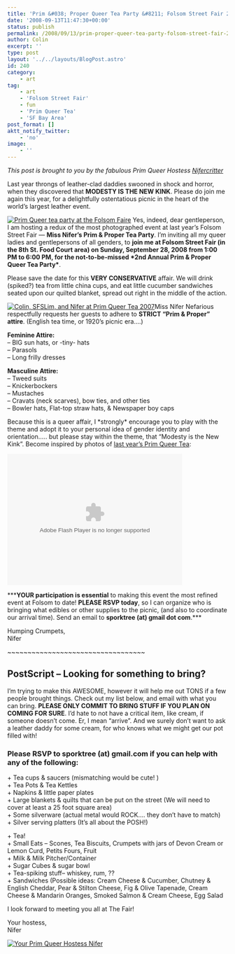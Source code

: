 ```yaml
---
title: 'Prim &#038; Proper Queer Tea Party &#8211; Folsom Street Fair 2008'
date: '2008-09-13T11:47:30+00:00'
status: publish
permalink: /2008/09/13/prim-proper-queer-tea-party-folsom-street-fair-2008
author: Colin
excerpt: ''
type: post
layout: '../../layouts/BlogPost.astro'
id: 240
category:
    - art
tag:
    - art
    - 'Folsom Street Fair'
    - fun
    - 'Prim Queer Tea'
    - 'SF Bay Area'
post_format: []
aktt_notify_twitter:
    - 'no'
image:
    - ''
---
```

*This post is brought to you by the fabulous Prim Queer Hostess [Nifercritter](https://nifercritter.livejournal.com/163855.html)*

Last year throngs of leather-clad daddies swooned in shock and horror, when they discovered that **MODESTY IS THE NEW KINK**. Please do join me again this year, for a delightfully ostentatious picnic in the heart of the world’s largest leather event.

[![Prim Queer tea party at the Folsom Faire](https://farm2.static.flickr.com/1035/1464534965_d3d0097406_m.jpg)](https://www.flickr.com/photos/headlouse/1464534965/ "Prim Queer tea party at the Folsom Faire by catcubed, on Flickr") Yes, indeed, dear gentleperson, I am hosting a redux of the most photographed event at last year’s Folsom Street Fair — **Miss Nifer’s Prim &amp; Proper Tea Party**. I’m inviting all my queer ladies and gentlepersons of all genders, to **join me at Folsom Street Fair (in the 8th St. Food Court area) on Sunday, September 28, 2008 from 1:00 PM to 6:00 PM, for the not-to-be-missed \*2nd Annual Prim &amp; Proper Queer Tea Party\***.

Please save the date for this **VERY CONSERVATIVE** affair. We will drink (spiked?) tea from little china cups, and eat little cucumber sandwiches seated upon our quilted blanket, spread out right in the middle of the action.

[![Colin, SFSLim, and Nifer at Prim Queer Tea 2007](https://farm2.static.flickr.com/1166/1473248441_e3be8ca0bc_m.jpg)](https://www.flickr.com/photos/loupiote/1473248441/)Miss Nifer Nefarious respectfully requests her guests to adhere to **STRICT “Prim &amp; Proper” attire**. (English tea time, or 1920’s picnic era….)

**Feminine Attire:**  
– BIG sun hats, or -tiny- hats  
– Parasols  
– Long frilly dresses

**Masculine Attire:**  
– Tweed suits  
– Knickerbockers  
– Mustaches  
– Cravats (neck scarves), bow ties, and other ties  
– Bowler hats, Flat-top straw hats, &amp; Newspaper boy caps

Because this is a queer affair, I \*strongly\* encourage you to play with the theme and adopt it to your personal idea of gender identity and orientation….. but please stay within the theme, that “Modesty is the New Kink”. Become inspired by photos of [last year’s Prim Queer Tea](https://www.flickr.com/photos/tags/primqueertea/):

<object classid="clsid:d27cdb6e-ae6d-11cf-96b8-444553540000" codebase="https://download.macromedia.com/pub/shockwave/cabs/flash/swflash.cab#version=6,0,40,0" height="300" style="margin:0 auto;" width="400"><param name="flashvars" value="&offsite=true&intl_lang=en-us&page_show_url=%2Fphotos%2Ftags%2Fprimqueertea%2Fshow%2F&page_show_back_url=%2Fphotos%2Ftags%2Fprimqueertea%2F&tags=primqueertea&jump_to=&start_index="></param><param name="bgcolor" value="#000000"></param><param name="allowFullScreen" value="true"></param><param name="src" value="https://www.flickr.com/apps/slideshow/show.swf?v=59913"></param><param name="allowfullscreen" value="true"></param><embed allowfullscreen="true" bgcolor="#000000" flashvars="&offsite=true&intl_lang=en-us&page_show_url=%2Fphotos%2Ftags%2Fprimqueertea%2Fshow%2F&page_show_back_url=%2Fphotos%2Ftags%2Fprimqueertea%2F&tags=primqueertea&jump_to=&start_index=" height="300" src="https://www.flickr.com/apps/slideshow/show.swf?v=59913" style="margin:0 auto;" type="application/x-shockwave-flash" width="400"></embed></object>

\*\*\***YOUR participation is essential** to making this event the most refined event at Folsom to date! **PLEASE RSVP today**, so I can organize who is bringing what edibles or other supplies to the picnic, (and also to coordinate our arrival time). Send an email to **sporktree (at) gmail dot com**.\*\*\*

Humping Crumpets,  
Nifer

\~~~~~~~~~~~~~~~~~~~~~~~~~~~~~~~~~~

PostScript – Looking for something to bring?
--------------------------------------------

I’m trying to make this AWESOME, however it will help me out TONS if a few people brought things. Check out my list below, and email with what you can bring. **PLEASE ONLY COMMIT TO BRING STUFF IF YOU PLAN ON COMING FOR SURE**. I’d hate to not have a critical item, like cream, if someone doesn’t come. Er, I mean “arrive”. And we surely don’t want to ask a leather daddy for some cream, for who knows what we might get our pot filled with!

### Please RSVP to **sporktree (at) gmail.com** if you can help with any of the following:

\+ Tea cups &amp; saucers (mismatching would be cute! )  
\+ Tea Pots &amp; Tea Kettles  
\+ Napkins &amp; little paper plates  
\+ Large blankets &amp; quilts that can be put on the street (We will need to cover at least a 25 foot square area)  
\+ Some silverware (actual metal would ROCK…. they don’t have to match)  
\+ Silver serving platters (It’s all about the POSH!)

\+ Tea!  
\+ Small Eats – Scones, Tea Biscuits, Crumpets with jars of Devon Cream or Lemon Curd, Petits Fours, Fruit  
\+ Milk &amp; Milk Pitcher/Container  
\+ Sugar Cubes &amp; sugar bowl  
\+ Tea-spiking stuff– whiskey, rum, ??  
\+ Sandwiches (Possible ideas: Cream Cheese &amp; Cucumber, Chutney &amp; English Cheddar, Pear &amp; Stilton Cheese, Fig &amp; Olive Tapenade, Cream Cheese &amp; Mandarin Oranges, Smoked Salmon &amp; Cream Cheese, Egg Salad

I look forward to meeting you all at The Fair!

Your hostess,  
Nifer

[![](https://catcubed.com/wp-content/uploads/2008/09/hostess-nifer.jpg "Your Prim Queer Hostess Nifer")](https://www.flickr.com/photos/spiderfiend/2852821884/)